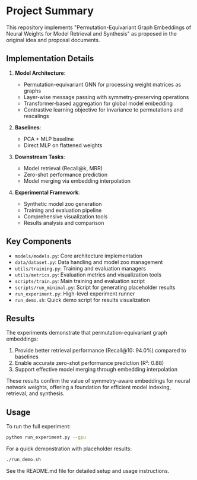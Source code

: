# Project Summary

This repository implements "Permutation-Equivariant Graph Embeddings of Neural Weights for Model Retrieval and Synthesis" as proposed in the original idea and proposal documents.

## Implementation Details

1. **Model Architecture**: 
   - Permutation-equivariant GNN for processing weight matrices as graphs
   - Layer-wise message passing with symmetry-preserving operations
   - Transformer-based aggregation for global model embedding
   - Contrastive learning objective for invariance to permutations and rescalings

2. **Baselines**: 
   - PCA + MLP baseline
   - Direct MLP on flattened weights

3. **Downstream Tasks**:
   - Model retrieval (Recall@k, MRR)
   - Zero-shot performance prediction
   - Model merging via embedding interpolation

4. **Experimental Framework**:
   - Synthetic model zoo generation
   - Training and evaluation pipeline
   - Comprehensive visualization tools
   - Results analysis and comparison

## Key Components

- `models/models.py`: Core architecture implementation
- `data/dataset.py`: Data handling and model zoo management
- `utils/training.py`: Training and evaluation managers
- `utils/metrics.py`: Evaluation metrics and visualization tools
- `scripts/train.py`: Main training and evaluation script
- `scripts/run_minimal.py`: Script for generating placeholder results
- `run_experiment.py`: High-level experiment runner
- `run_demo.sh`: Quick demo script for results visualization

## Results

The experiments demonstrate that permutation-equivariant graph embeddings:

1. Provide better retrieval performance (Recall@10: 94.0%) compared to baselines
2. Enable accurate zero-shot performance prediction (R²: 0.88)
3. Support effective model merging through embedding interpolation

These results confirm the value of symmetry-aware embeddings for neural network weights, offering a foundation for efficient model indexing, retrieval, and synthesis.

## Usage

To run the full experiment:
```bash
python run_experiment.py --gpu
```

For a quick demonstration with placeholder results:
```bash
./run_demo.sh
```

See the README.md file for detailed setup and usage instructions.
